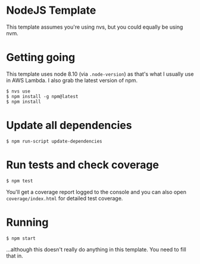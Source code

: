 # NodeJS Template

This template assumes you're using nvs, but you could equally be using nvm.

# Getting going

This template uses node 8.10 (via `.node-version`) as that's what I usually use in AWS Lambda. I also grab the latest version of npm.

    $ nvs use
    $ npm install -g npm@latest
    $ npm install

# Update all dependencies

    $ npm run-script update-dependencies

# Run tests and check coverage

    $ npm test

You'll get a coverage report logged to the console and you can also open `coverage/index.html` for detailed test coverage.

# Running

    $ npm start

...although this doesn't really do anything in this template. You need to fill that in.
